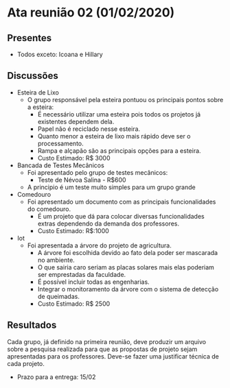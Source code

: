 # Ata reunião 02 (01/02/2020)

## Presentes

* Todos exceto: Icoana e Hillary

## Discussões

* Esteira de Lixo
  * O grupo responsável pela esteira pontuou os principais pontos sobre a esteira:
    * É necessário utilizar uma esteira pois todos os projetos já existentes dependem dela.
    * Papel não é reciclado nesse esteira.
    * Quanto menor a esteira de lixo mais rápido deve ser o processamento.
    * Rampa e alçapão são as principais opções para a esteira.
    * Custo Estimado: R$ 3000
* Bancada de Testes Mecânicos
  * Foi apresentado pelo grupo de testes mecânicos:
    * Teste de Névoa Salina - R$600
  * A principio é um teste muito simples para um grupo grande
* Comedouro
  * Foi apresentado um documento com as principais funcionalidades do comedouro.
    * É um projeto que dá para colocar diversas funcionalidades extras dependendo da demanda dos professores.
    * Custo Estimado: R$:1000
* Iot
  * Foi apresentada a árvore do projeto de agricultura.
    * A árvore foi escolhida devido ao fato dela poder ser mascarada no ambiente.
    * O que sairia caro seriam as placas solares mais elas poderiam ser emprestadas da faculdade.
    * É possível incluir todas as engenharias.
    * Integrar o monitoramento da árvore com o sistema de detecção de queimadas.
    * Custo Estimado: R$ 2500

## Resultados

Cada grupo, já definido na primeira reunião, deve produzir um arquivo sobre a pesquisa realizada para que as propostas de projeto sejam apresentadas para os professores. Deve-se fazer uma justificar técnica de cada projeto.

* Prazo para a entrega: 15/02
